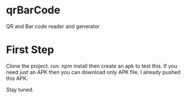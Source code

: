 # qrBarCode
QR and Bar code reader and generator
# First Step
Clone the project.
run: npm install
then create an apk to test this.
If you need just an APK then you can download only APK file. I already pushed this APK.

Stay tuned.
